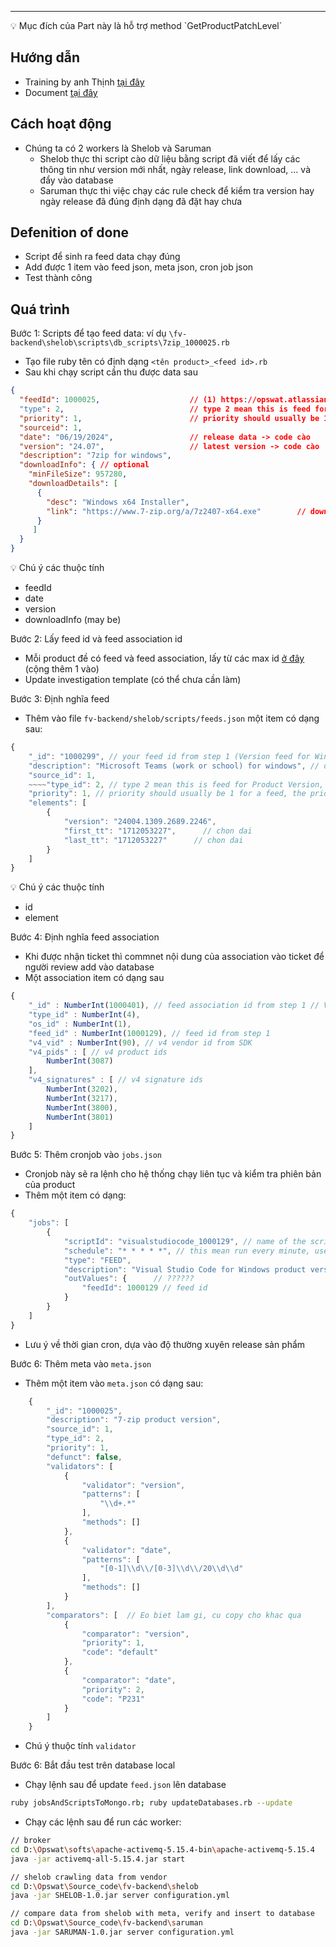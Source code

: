 
---

<aside>
💡 Mục đích của Part này là hỗ trợ method `GetProductPatchLevel`

</aside>

## Hướng dẫn

- Training by anh Thịnh [tại đây](https://opswat2017-my.sharepoint.com/:t:/g/personal/thinh_truong_opswat_com/ETAhO3bLDShCqmCWKs7ESYoBmC7HsPYbwUYoWiGNv1DhJA?e=5muAuL)
- Document [tại đây](https://opswat.atlassian.net/wiki/spaces/OES/pages/3106603960/PART+1+-+Add+feed)

## Cách hoạt động

- Chúng ta có 2 workers là Shelob và Saruman
    - Shelob thực thi script cào dữ liệu bằng script đã viết để lấy các thông tin như version mới nhất, ngày release, link download, … và đẩy vào database
    - Saruman thực thi việc chạy các rule check để kiểm tra version hay ngày release đã đúng định dạng đã đặt hay chưa

## Defenition of done

- Script để sinh ra feed data chạy đúng
- Add được 1 item vào feed json, meta json, cron job json
- Test thành công

## Quá trình

Bước 1: Scripts để tạo feed data: ví dụ `\fv-backend\shelob\scripts\db_scripts\7zip_1000025.rb`

- Tạo file ruby tên có định dạng `<tên product>_<feed id>.rb`
- Sau khi  chạy script cần thu được data sau

```json
{
  "feedId": 1000025,					// (1) https://opswat.atlassian.net/wiki/spaces/OES/pages/2238350492/Maximum+IDs (Version feed for Win)
  "type": 2,							// type 2 mean this is feed for Product Version, type 1 for antimalware info.
  "priority": 1,						// priority should usually be 1 for a feed, the priority 2 and up are for backups and advanced use, don't use it unless its already there or someone who knows what to do explains how/why/when
  "sourceid": 1,						
  "date": "06/19/2024",					// release data -> code cào
  "version": "24.07",					// latest version -> code cào
  "description": "7zip for windows",	
  "downloadInfo": { // optional
    "minFileSize": 957280,
    "downloadDetails": [
      {
        "desc": "Windows x64 Installer",
        "link": "https://www.7-zip.org/a/7z2407-x64.exe"		// downloadlink -> code cào
      }
     ]
  }
}
```

<aside>
💡 Chú ý các thuộc tính

</aside>

- feedId
- date
- version
- downloadInfo (may be)

Bước 2: Lấy feed id và feed association id

- Mỗi product đề có feed và feed association, lấy từ các max id [ở đây](https://opswat.atlassian.net/wiki/spaces/OES/pages/2238350492) (cộng thêm 1 vào)
- Update investigation template (có thể chưa cần làm)

Bước 3: Định nghĩa feed

- Thêm vào file `fv-backend/shelob/scripts/feeds.json` một item có dạng sau:

```jsx
{
	"_id": "1000299", // your feed id from step 1 (Version feed for Win)
	"description": "Microsoft Teams (work or school) for windows", // description that help you know what is this product
	"source_id": 1,
	~~~~"type_id": 2, // type 2 mean this is feed for Product Version, type 1 for antimalware info.
	"priority": 1, // priority should usually be 1 for a feed, the priority 2 and up are for backups and advanced use, don't use it unless its already there or someone who knows what to do explains how/why/when
	"elements": [
		{
			"version": "24004.1309.2689.2246",
			"first_tt": "1712053227",      // chon dai
			"last_tt": "1712053227"      // chon dai
		}
	]
}
```

<aside>
💡 Chú ý các thuộc tính

</aside>

- id
- element

Bước 4: Định nghĩa feed association

- Khi được nhận ticket thì commnet nội dung của association vào ticket để người review add vào database
- Một association item có dạng sau

```jsx
{
    "_id" : NumberInt(1000401), // feed association id from step 1 // Version/Av/defunct association for Win
    "type_id" : NumberInt(4),
    "os_id" : NumberInt(1), 
    "feed_id" : NumberInt(1000129), // feed id from step 1
    "v4_vid" : NumberInt(90), // v4 vendor id from SDK
    "v4_pids" : [ // v4 product ids
        NumberInt(3087) 
    ],
    "v4_signatures" : [ // v4 signature ids
        NumberInt(3202),
        NumberInt(3217),
        NumberInt(3800),
        NumberInt(3801)
    ]
}
```

Bước 5: Thêm cronjob vào `jobs.json`

- Cronjob này sẽ ra lệnh cho hệ thống chạy liên tục và kiểm tra phiên bản của product
- Thêm một item có dạng:

```jsx
{
	"jobs": [
		{
			"scriptId": "visualstudiocode_1000129", // name of the script in the step 4 
			"schedule": "* * * * *", // this mean run every minute, use for testing
			"type": "FEED",
			"description": "Visual Studio Code for Windows product version",
			"outValues": {      // ??????
				"feedId": 1000129 // feed id
			}
		}
	]
}
```

- Lưu ý về thời gian cron, dựa vào độ thường xuyên release sản phẩm

Bước 6: Thêm meta vào `meta.json`

- Thêm một item vào `meta.json` có dạng sau:

```jsx
	{
		"_id": "1000025",
		"description": "7-zip product version",
		"source_id": 1,
		"type_id": 2,
		"priority": 1,
		"defunct": false,
		"validators": [
			{
				"validator": "version",
				"patterns": [
					"\\d+.*"
				],
				"methods": []
			},
			{
				"validator": "date",
				"patterns": [
					"[0-1]\\d\\/[0-3]\\d\\/20\\d\\d"
				],
				"methods": []
			}
		],
		"comparators": [  // Eo biet lam gi, cu copy cho khac qua
			{
				"comparator": "version",
				"priority": 1,
				"code": "default"
			},
			{
				"comparator": "date",
				"priority": 2,
				"code": "P231"
			}
		]
	}

```

- Chú ý thuộc tính `validator`

Bước 6:  Bắt đầu test trên database local

- Chạy lệnh sau để update `feed.json` lên database

```bash
ruby jobsAndScriptsToMongo.rb; ruby updateDatabases.rb --update
```

- Chạy các lệnh sau để run các worker:

```bash
// broker
cd D:\Opswat\softs\apache-activemq-5.15.4-bin\apache-activemq-5.15.4
java -jar activemq-all-5.15.4.jar start

// shelob crawling data from vendor
cd D:\Opswat\Source_code\fv-backend\shelob
java -jar SHELOB-1.0.jar server configuration.yml

// compare data from shelob with meta, verify and insert to database
cd D:\Opswat\Source_code\fv-backend\saruman
java -jar SARUMAN-1.0.jar server configuration.yml
```
